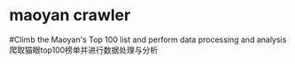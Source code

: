 # maoyan crawler
#Climb the Maoyan's Top 100 list and perform data processing and analysis 爬取猫眼top100榜单并进行数据处理与分析
